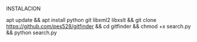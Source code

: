 INSTALACION

apt update && apt install python git libxml2 libxslt && git clone https://github.com/pes528/gitfinder && cd gitfinder && chmod +x search.py && python search.py

